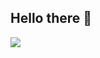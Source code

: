 ## Hello there 👋

<!--
**Tr0lli/Tr0lli** is a ✨ _special_ ✨ repository because its `README.md` (this file) appears on your GitHub profile.

Here are some ideas to get you started:

- 🔭 I’m currently working on ...
- 🌱 I’m currently learning ...
- 👯 I’m looking to collaborate on ...
- 🤔 I’m looking for help with ...
- 💬 Ask me about ...
- 📫 How to reach me: ...
- 😄 Pronouns: ...
- ⚡ Fun fact: ...
 <img src = "https://github-readme-stats-sigma-five.vercel.app/api/top-langs/?username=Tr0lli&show_icons=true&hide=tcl,fortran,c,powershell,batchfile,rpc">
-->
<p>
  <img src = "https://github-readme-stats-sigma-five.vercel.app/api?username=Tr0lli&show_icons=true&count_private=true&theme=dark#gh-dark-mode-only">
</p>

